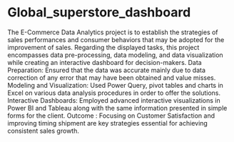 # Global_superstore_dashboard
The E-Commerce Data Analytics project is to establish the strategies of sales performances and consumer behaviors that may be adopted for the improvement of sales. Regarding the displayed tasks, this project encompasses data pre-processing, data modeling, and data visualization while creating an interactive dashboard for decision-makers.
Data Preparation: Ensured that the data was accurate mainly due to data correction of any error that may have been obtained and value misses.
Modeling and Visualization: Used Power Query, pivot tables and charts in Excel on various data analysis procedures in order to offer the solutions.
Interactive Dashboards: Employed advanced interactive visualizations in Power BI and Tableau along with the same information presented in simple forms for the client.
Outcome : Focusing on Customer Satisfaction and improving timing shipment are key strategies essential for achieving consistent sales growth.
